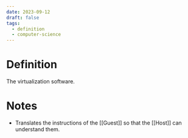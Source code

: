 ```yaml
---
date: 2023-09-12
draft: false
tags:
  - definition
  - computer-science
---
```

# Definition

The virtualization software.

# Notes

- Translates the instructions of the [[Guest]] so that the [[Host]] can understand them.